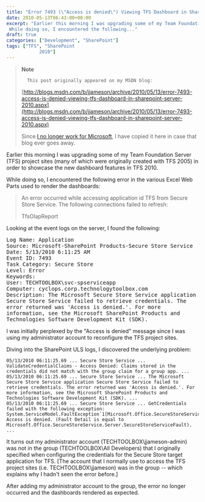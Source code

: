 ```yaml
---
title: "Error 7493 (\"Access is denied\") Viewing TFS Dashboard in SharePoint Server 2010"
date: 2010-05-13T06:43:00+08:00
excerpt: "Earlier this morning I was upgrading some of my Team Foundation Server (TFS) project sites (many of which were originally created with TFS 2005) in order to showcase the new dashboard features in TFS 2010. 
 While doing so, I encountered the following..."
draft: true
categories: ["Development", "SharePoint"]
tags: ["TFS", "SharePoint 
			2010"]
---
```


> **Note**
>
>       This post originally appeared on my MSDN blog:
>
> [http://blogs.msdn.com/b/jjameson/archive/2010/05/13/error-7493-access-is-denied-viewing-tfs-dashboard-in-sharepoint-server-2010.aspx](http://blogs.msdn.com/b/jjameson/archive/2010/05/13/error-7493-access-is-denied-viewing-tfs-dashboard-in-sharepoint-server-2010.aspx)
>
> Since
> [I no longer work for Microsoft](/blog/jjameson/2011/09/02/last-day-with-microsoft), I have copied it here in case that
> blog ever goes away.

Earlier this morning I was upgrading some of my Team Foundation Server (TFS)
project sites (many of which were originally created with TFS 2005) in order
to showcase the new dashboard features in TFS 2010.

While doing so, I encountered the following error in the various Excel Web
Parts used to render the dashboards:

> An error occurred while accessing application id TFS from Secure Store Service.
> The following connections failed to refresh:
>
> TfsOlapReport

Looking at the event logs on the server, I found the following:

<samp>Log Name: Application<br>
Source: Microsoft-SharePoint Products-Secure Store Service<br>
Date: 5/13/2010 6:11:25 AM<br>
Event ID: 7493<br>
Task Category: Secure Store<br>
Level: Error<br>
Keywords:<br>
User: TECHTOOLBOX\svc-spserviceapp<br>
Computer: cyclops.corp.technologytoolbox.com<br>
Description: The Microsoft Secure Store Service application Secure Store
Service failed to retrieve credentials. The error returned was 'Access is
denied.'. For more information, see the Microsoft SharePoint Products and
Technologies Software Development Kit (SDK). </samp>

I was initially perplexed by the "Access is denied" message since I was using
my administrator account to reconfigure the TFS project sites.

Diving into the SharePoint ULS logs, I discovered the underlying problem:

```
05/13/2010 06:11:25.69 ... Secure Store Service ... ValidateCredentialClaims - Access Denied: Claims stored in the credentials did not match with the group claim for a group app. ...
05/13/2010 06:11:25.69 ... Secure Store Service ... The Microsoft Secure Store Service application Secure Store Service failed to retrieve credentials. The error returned was 'Access is denied.'. For more information, see the Microsoft SharePoint Products and Technologies Software Development Kit (SDK). ...
05/13/2010 06:11:25.69 ... Secure Store Service ... GetCredentials failed with the following exception: System.ServiceModel.FaultException`1[Microsoft.Office.SecureStoreService.Server.SecureStoreServiceFault]: Access is denied. (Fault Detail is equal to Microsoft.Office.SecureStoreService.Server.SecureStoreServiceFault). ...
```

It turns out my administrator account (TECHTOOLBOX\jjameson-admin) was not
in the group (TECHTOOLBOX\All Developers) that I originally specified when configuring
the credentials for the Secure Store target application for TFS. [The account
that I normally use to access the TFS project sites (i.e. TECHTOOLBOX\jjameson)
was in the group -- which explains why I hadn't seen the error before.]

After adding my administrator account to the group, the error no longer occurred
and the dashboards rendered as expected.

